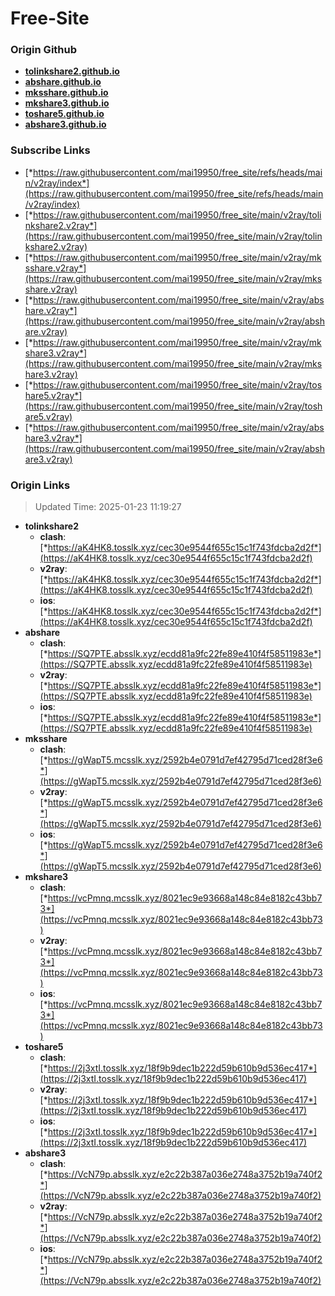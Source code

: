 # Free-Site

### Origin Github

- [**tolinkshare2.github.io**](https://github.com/tolinkshare2/tolinkshare2.github.io)
- [**abshare.github.io**](https://github.com/abshare/abshare.github.io)
- [**mksshare.github.io**](https://github.com/mksshare/mksshare.github.io)
- [**mkshare3.github.io**](https://github.com/mkshare3/mkshare3.github.io)
- [**toshare5.github.io**](https://github.com/toshare5/toshare5.github.io)
- [**abshare3.github.io**](https://github.com/abshare3/abshare3.github.io)

### Subscribe Links

- [*https://raw.githubusercontent.com/mai19950/free_site/refs/heads/main/v2ray/index*](https://raw.githubusercontent.com/mai19950/free_site/refs/heads/main/v2ray/index)
- [*https://raw.githubusercontent.com/mai19950/free_site/main/v2ray/tolinkshare2.v2ray*](https://raw.githubusercontent.com/mai19950/free_site/main/v2ray/tolinkshare2.v2ray)
- [*https://raw.githubusercontent.com/mai19950/free_site/main/v2ray/mksshare.v2ray*](https://raw.githubusercontent.com/mai19950/free_site/main/v2ray/mksshare.v2ray)
- [*https://raw.githubusercontent.com/mai19950/free_site/main/v2ray/abshare.v2ray*](https://raw.githubusercontent.com/mai19950/free_site/main/v2ray/abshare.v2ray)
- [*https://raw.githubusercontent.com/mai19950/free_site/main/v2ray/mkshare3.v2ray*](https://raw.githubusercontent.com/mai19950/free_site/main/v2ray/mkshare3.v2ray)
- [*https://raw.githubusercontent.com/mai19950/free_site/main/v2ray/toshare5.v2ray*](https://raw.githubusercontent.com/mai19950/free_site/main/v2ray/toshare5.v2ray)
- [*https://raw.githubusercontent.com/mai19950/free_site/main/v2ray/abshare3.v2ray*](https://raw.githubusercontent.com/mai19950/free_site/main/v2ray/abshare3.v2ray)

### Origin Links

> Updated Time: 2025-01-23 11:19:27

- **tolinkshare2**
  - **clash**: [*https://aK4HK8.tosslk.xyz/cec30e9544f655c15c1f743fdcba2d2f*](https://aK4HK8.tosslk.xyz/cec30e9544f655c15c1f743fdcba2d2f)
  - **v2ray**: [*https://aK4HK8.tosslk.xyz/cec30e9544f655c15c1f743fdcba2d2f*](https://aK4HK8.tosslk.xyz/cec30e9544f655c15c1f743fdcba2d2f)
  - **ios**: [*https://aK4HK8.tosslk.xyz/cec30e9544f655c15c1f743fdcba2d2f*](https://aK4HK8.tosslk.xyz/cec30e9544f655c15c1f743fdcba2d2f)
- **abshare**
  - **clash**: [*https://SQ7PTE.absslk.xyz/ecdd81a9fc22fe89e410f4f58511983e*](https://SQ7PTE.absslk.xyz/ecdd81a9fc22fe89e410f4f58511983e)
  - **v2ray**: [*https://SQ7PTE.absslk.xyz/ecdd81a9fc22fe89e410f4f58511983e*](https://SQ7PTE.absslk.xyz/ecdd81a9fc22fe89e410f4f58511983e)
  - **ios**: [*https://SQ7PTE.absslk.xyz/ecdd81a9fc22fe89e410f4f58511983e*](https://SQ7PTE.absslk.xyz/ecdd81a9fc22fe89e410f4f58511983e)
- **mksshare**
  - **clash**: [*https://gWapT5.mcsslk.xyz/2592b4e0791d7ef42795d71ced28f3e6*](https://gWapT5.mcsslk.xyz/2592b4e0791d7ef42795d71ced28f3e6)
  - **v2ray**: [*https://gWapT5.mcsslk.xyz/2592b4e0791d7ef42795d71ced28f3e6*](https://gWapT5.mcsslk.xyz/2592b4e0791d7ef42795d71ced28f3e6)
  - **ios**: [*https://gWapT5.mcsslk.xyz/2592b4e0791d7ef42795d71ced28f3e6*](https://gWapT5.mcsslk.xyz/2592b4e0791d7ef42795d71ced28f3e6)
- **mkshare3**
  - **clash**: [*https://vcPmnq.mcsslk.xyz/8021ec9e93668a148c84e8182c43bb73*](https://vcPmnq.mcsslk.xyz/8021ec9e93668a148c84e8182c43bb73)
  - **v2ray**: [*https://vcPmnq.mcsslk.xyz/8021ec9e93668a148c84e8182c43bb73*](https://vcPmnq.mcsslk.xyz/8021ec9e93668a148c84e8182c43bb73)
  - **ios**: [*https://vcPmnq.mcsslk.xyz/8021ec9e93668a148c84e8182c43bb73*](https://vcPmnq.mcsslk.xyz/8021ec9e93668a148c84e8182c43bb73)
- **toshare5**
  - **clash**: [*https://2j3xtI.tosslk.xyz/18f9b9dec1b222d59b610b9d536ec417*](https://2j3xtI.tosslk.xyz/18f9b9dec1b222d59b610b9d536ec417)
  - **v2ray**: [*https://2j3xtI.tosslk.xyz/18f9b9dec1b222d59b610b9d536ec417*](https://2j3xtI.tosslk.xyz/18f9b9dec1b222d59b610b9d536ec417)
  - **ios**: [*https://2j3xtI.tosslk.xyz/18f9b9dec1b222d59b610b9d536ec417*](https://2j3xtI.tosslk.xyz/18f9b9dec1b222d59b610b9d536ec417)
- **abshare3**
  - **clash**: [*https://VcN79p.absslk.xyz/e2c22b387a036e2748a3752b19a740f2*](https://VcN79p.absslk.xyz/e2c22b387a036e2748a3752b19a740f2)
  - **v2ray**: [*https://VcN79p.absslk.xyz/e2c22b387a036e2748a3752b19a740f2*](https://VcN79p.absslk.xyz/e2c22b387a036e2748a3752b19a740f2)
  - **ios**: [*https://VcN79p.absslk.xyz/e2c22b387a036e2748a3752b19a740f2*](https://VcN79p.absslk.xyz/e2c22b387a036e2748a3752b19a740f2)
